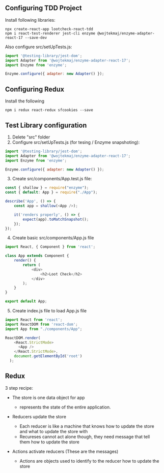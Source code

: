 ## Configuring TDD Project

Install following libraries:

```shell
npx create-react-app lootcheck-react-tdd
npm i react-test-renderer jest-cli enzyme @wojtekmaj/enzyme-adapter-react-17 --save-dev
```

Also configure src/setUpTests.js:

```js
import '@testing-library/jest-dom';
import Adapter from '@wojtekmaj/enzyme-adapter-react-17';
import Enzyme from 'enzyme';

Enzyme.configure({ adapter: new Adapter() });
```
## Configuring Redux

Install the following

```shell
npm i redux react-redux sfcookies --save
```

## Test Library configuration

1. Delete "src" folder
2. Configure src/setUpTests.js (for tesing / Enzyme snapshoting):

```js
import '@testing-library/jest-dom';
import Adapter from '@wojtekmaj/enzyme-adapter-react-17';
import Enzyme from 'enzyme';

Enzyme.configure({ adapter: new Adapter() });
```

3. Create src/components/App.test.js file:

```js
const { shallow } = require("enzyme");
const { default: App } = require("./App");

describe('App', () => {
    const app = shallow(<App />);

    it('renders properly', () => {
        expect(app).toMatchSnapshot();
    });
});
```

4. Create basic src/components/App.js file

```js
import React, { Component } from 'react';

class App extends Component {
    render() {
        return (
            <div>
                <h2>Loot Check</h2>
            </div>
        );
    }
}

export default App;
```

5. Create index.js file to load App.js file

```js
import React from 'react';
import ReactDOM from 'react-dom';
import App from "./components/App";

ReactDOM.render(
    <React.StrictMode>
      <App />
    </React.StrictMode>,
    document.getElementById('root')
  );
```

## Redux

3 step recipe:
- The store is one data object for app 
  - represents the state of the entire application.

- Reducers update the store
  - Each reducer is like a machine that knows how to update the store and what to update the store with
  - Recureses cannot act alone though, they need message that tell them how to update the store
  
- Actions activate reducers (These are the messages)
  - Actions are objects used to identify to the reducer how to update the store
 